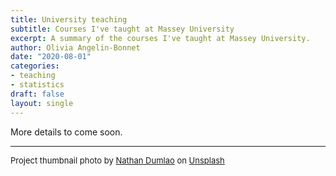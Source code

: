 ```yaml
---
title: University teaching
subtitle: Courses I've taught at Massey University
excerpt: A summary of the courses I've taught at Massey University.
author: Olivia Angelin-Bonnet
date: "2020-08-01"
categories:
- teaching
- statistics
draft: false
layout: single
---
```


More details to come soon.

---
<font size="2">Project thumbnail photo by [Nathan Dumlao](https://unsplash.com/@nate_dumlao?utm_source=unsplash&utm_medium=referral&utm_content=creditCopyText) on [Unsplash](https://unsplash.com/s/photos/university?utm_source=unsplash&utm_medium=referral&utm_content=creditCopyText)</font>
